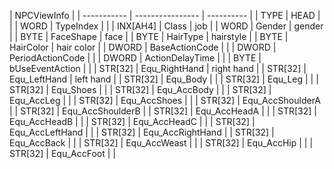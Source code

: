 | NPCViewInfo |
| ----------- | ---------------- | ---------- |
| TYPE             | HEAD       |  |
| WORD        | TypeIndex        |            |
| INX[AH4]    | Class            | job        |
| WORD        | Gender           | gender     |
| BYTE        | FaceShape        | face       |
| BYTE        | HairType         | hairstyle  |
| BYTE        | HairColor        | hair color |
| DWORD       | BaseActionCode   |            |
| DWORD       | PeriodActionCode |            |
| DWORD       | ActionDelayTime  |            |
| BYTE        | bUseEventAction  |            |
| STR[32]     | Equ_RightHand    | right hand |
| STR[32]     | Equ_LeftHand     | left hand  |
| STR[32]     | Equ_Body         |            |
| STR[32]     | Equ_Leg          |            |
| STR[32]     | Equ_Shoes        |            |
| STR[32]     | Equ_AccBody      |            |
| STR[32]     | Equ_AccLeg       |            |
| STR[32]     | Equ_AccShoes     |            |
| STR[32]     | Equ_AccShoulderA |
| STR[32]     | Equ_AccShoulderB |
| STR[32]     | Equ_AccHeadA     |            |
| STR[32]     | Equ_AccHeadB     |            |
| STR[32]     | Equ_AccHeadC     |            |
| STR[32]     | Equ_AccLeftHand  |            |
| STR[32]     | Equ_AccRightHand |
| STR[32]     | Equ_AccBack      |            |
| STR[32]     | Equ_AccWeast     |            |
| STR[32]     | Equ_AccHip       |            |
| STR[32]     | Equ_AccFoot      |            |